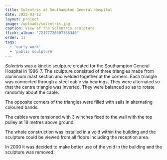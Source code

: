 ```yaml
---
title: Solentris at Southampton General Hospital
date: 2023-03-12
layout: project
image: /uploads/solentris.jpg
caption: View of the Solentris sculpture
flickr_album: "72177720307355346"
order: 11
tags:
  - 'early work'
  - 'public sculpture'
---
```

*Solentris* was a kinetic sculpture created for the Southampton General Hospital in 1986-7. The sculpture consisted of three triangles made from aluminium mast section and welded together at the corners. Each triangle was connected through a steel cable via bearings. They were alternated so that the centre triangle was inverted. They were balanced so as to rotate randomly about the cable.

The opposite corners of the triangles were filled with sails in alternating coloured bands.

The cables were tensioned with 3 winches fixed to the wall with the top pulley at 18 metres above ground.

The whole construction was installed in a void within the building and the sculpture could be viewed from all floors including the reception area.

In 2000 it was decided to make better use of the void in the building and the sculpture was removed.

